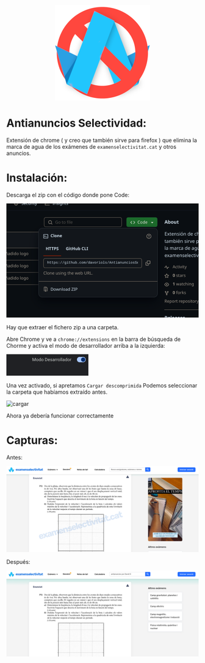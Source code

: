 <p align="center"><img style="height: 400; width: 400;" height="250" width="250" src="icons/logoGrande.png"\>
</p>


# Antianuncios Selectividad:

Extensión de chrome ( y creo que también sirve para firefox ) que elimina la marca de agua de los exámenes de `examenselectivitat.cat` y otros anuncios.

# Instalación:

Descarga el zip con el código donde pone Code:

![zip](./icons/assets/downloadzip.png)

Hay que extraer el fichero zip a una carpeta. 

Abre Chrome y ve a `chrome://extensions` en la barra de búsqueda de Chorme y activa el modo de desarrollador arriba a la izquierda: 

![developer](./icons/assets/developer.png)

Una vez activado, si apretamos `Cargar descomprimida` Podemos seleccionar la carpeta que habíamos extraído antes. 

![cargar](./icons/assets/cargarExtensión.png)

Ahora ya debería funcionar correctamente


# Capturas:

Antes: 

![antes](./icons/assets/antes.png)

Después:

![despues](./icons/assets/despues.png)

